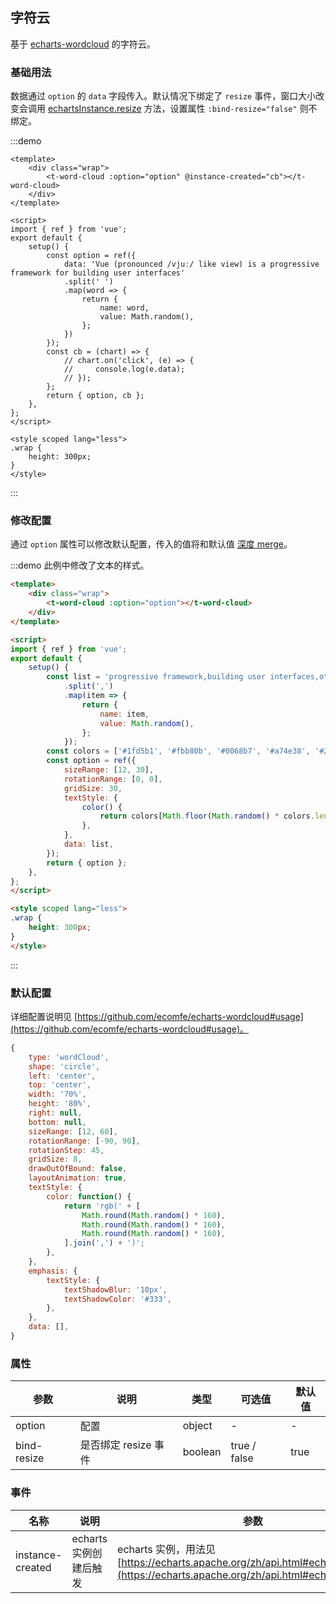 ## 字符云

基于 [echarts-wordcloud](https://github.com/ecomfe/echarts-wordcloud) 的字符云。

### 基础用法

数据通过 `option` 的 `data` 字段传入。默认情况下绑定了 `resize` 事件，窗口大小改变会调用 [echartsInstance.resize](https://echarts.apache.org/zh/api.html#echartsInstance.resize) 方法，设置属性 `:bind-resize="false"` 则不绑定。

:::demo

```vue
<template>
    <div class="wrap">
        <t-word-cloud :option="option" @instance-created="cb"></t-word-cloud>
    </div>
</template>

<script>
import { ref } from 'vue';
export default {
    setup() {
        const option = ref({
            data: 'Vue (pronounced /vjuː/ like view) is a progressive framework for building user interfaces'
            .split(' ')
            .map(word => {
                return {
                    name: word,
                    value: Math.random(),
                };
            })
        });
        const cb = (chart) => {
            // chart.on('click', (e) => {
            //     console.log(e.data);
            // });
        };
        return { option, cb };
    },
};
</script>

<style scoped lang="less">
.wrap {
    height: 300px;
}
</style>

```

:::

### 修改配置

通过 `option` 属性可以修改默认配置，传入的值将和默认值 [深度 merge](https://lodash.com/docs/4.17.15#merge)。

:::demo 此例中修改了文本的样式。

```html
<template>
    <div class="wrap">
        <t-word-cloud :option="option"></t-word-cloud>
    </div>
</template>

<script>
import { ref } from 'vue';
export default {
    setup() {
        const list = 'progressive framework,building user interfaces,other monolithic frameworks,the view layer only,easy to pick up,integrate with other libraries,Single-Page Applications'
            .split(',')
            .map(item => {
                return {
                    name: item,
                    value: Math.random(),
                };
            });
        const colors = ['#1fd5b1', '#fbb80b', '#0068b7', '#a74e38', '#27a4ff'];
        const option = ref({
            sizeRange: [12, 30],
            rotationRange: [0, 0],
            gridSize: 30,
            textStyle: {
                color() {
                    return colors[Math.floor(Math.random() * colors.length)];
                },
            },
            data: list,
        });
        return { option };
    },
};
</script>

<style scoped lang="less">
.wrap {
    height: 300px;
}
</style>

```

:::

### 默认配置

详细配置说明见 [https://github.com/ecomfe/echarts-wordcloud#usage](https://github.com/ecomfe/echarts-wordcloud#usage)。

```js
{
    type: 'wordCloud',
    shape: 'circle',
    left: 'center',
    top: 'center',
    width: '70%',
    height: '80%',
    right: null,
    bottom: null,
    sizeRange: [12, 60],
    rotationRange: [-90, 90],
    rotationStep: 45,
    gridSize: 8,
    drawOutOfBound: false,
    layoutAnimation: true,
    textStyle: {
        color: function() {
            return 'rgb(' + [
                Math.round(Math.random() * 160),
                Math.round(Math.random() * 160),
                Math.round(Math.random() * 160),
            ].join(',') + ')';
        },
    },
    emphasis: {
        textStyle: {
            textShadowBlur: '10px',
            textShadowColor: '#333',
        },
    },
    data: [],
}
```

### 属性

| 参数        | 说明                 | 类型    | 可选值       | 默认值 |
| ----------- | -------------------- | ------- | ------------ | ------ |
| option      | 配置                 | object  | -            | -      |
| bind-resize | 是否绑定 resize 事件 | boolean | true / false | true   |

### 事件

| 名称             | 说明                   | 参数                                                         |
| ---------------- | ---------------------- | ------------------------------------------------------------ |
| instance-created | echarts 实例创建后触发 | echarts 实例，用法见 [https://echarts.apache.org/zh/api.html#echartsInstance](https://echarts.apache.org/zh/api.html#echartsInstance) |

